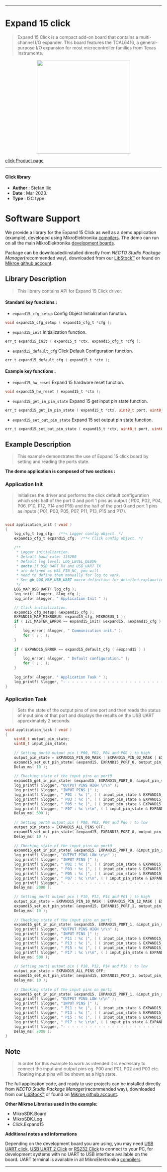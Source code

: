 
---
# Expand 15 click

> Expand 15 Click is a compact add-on board that contains a multi-channel I/O expander. This board features the TCAL6416, a general-purpose I/O expansion for most microcontroller families from Texas Instruments.

<p align="center">
  <img src="https://download.mikroe.com/images/click_for_ide/expand15_click.png" height=300px>
</p>

[click Product page](https://www.mikroe.com/expand-15-click)

---


#### Click library

- **Author**        : Stefan Ilic
- **Date**          : Mar 2023.
- **Type**          : I2C type


# Software Support

We provide a library for the Expand 15 Click
as well as a demo application (example), developed using MikroElektronika
[compilers](https://www.mikroe.com/necto-studio).
The demo can run on all the main MikroElektronika [development boards](https://www.mikroe.com/development-boards).

Package can be downloaded/installed directly from *NECTO Studio Package Manager*(recommended way), downloaded from our [LibStock&trade;](https://libstock.mikroe.com) or found on [Mikroe github account](https://github.com/MikroElektronika/mikrosdk_click_v2/tree/master/clicks).

## Library Description

> This library contains API for Expand 15 Click driver.

#### Standard key functions :

- `expand15_cfg_setup` Config Object Initialization function.
```c
void expand15_cfg_setup ( expand15_cfg_t *cfg );
```

- `expand15_init` Initialization function.
```c
err_t expand15_init ( expand15_t *ctx, expand15_cfg_t *cfg );
```

- `expand15_default_cfg` Click Default Configuration function.
```c
err_t expand15_default_cfg ( expand15_t *ctx );
```

#### Example key functions :

- `expand15_hw_reset` Expand 15 hardware reset function.
```c
void expand15_hw_reset ( expand15_t *ctx );
```

- `expand15_get_in_pin_state` Expand 15 get input pin state function.
```c
err_t expand15_get_in_pin_state ( expand15_t *ctx, uint8_t port, uint8_t *pin_state );
```

- `expand15_set_out_pin_state` Expand 15 set output pin state function.
```c
err_t expand15_set_out_pin_state ( expand15_t *ctx, uint8_t port, uint8_t pin_state );
```

## Example Description

> This example demonstrates the use of Expand 15 click board by setting and reading 
 the ports state.

**The demo application is composed of two sections :**

### Application Init

> Initializes the driver and performs the click default configuration which sets 
  half of the port 0 and port 1 pins as output ( P00, P02, P04, P06, P10, P12, P14 and P16) and the 
  half of the port 0 and port 1 pins as inputs ( P01, P03, P05, P07, P11, P13, P15 and P17).

```c

void application_init ( void ) 
{
    log_cfg_t log_cfg;  /**< Logger config object. */
    expand15_cfg_t expand15_cfg;  /**< Click config object. */

    /** 
     * Logger initialization.
     * Default baud rate: 115200
     * Default log level: LOG_LEVEL_DEBUG
     * @note If USB_UART_RX and USB_UART_TX 
     * are defined as HAL_PIN_NC, you will 
     * need to define them manually for log to work. 
     * See @b LOG_MAP_USB_UART macro definition for detailed explanation.
     */
    LOG_MAP_USB_UART( log_cfg );
    log_init( &logger, &log_cfg );
    log_info( &logger, " Application Init " );

    // Click initialization.
    expand15_cfg_setup( &expand15_cfg );
    EXPAND15_MAP_MIKROBUS( expand15_cfg, MIKROBUS_1 );
    if ( I2C_MASTER_ERROR == expand15_init( &expand15, &expand15_cfg ) ) 
    {
        log_error( &logger, " Communication init." );
        for ( ; ; );
    }
    
    if ( EXPAND15_ERROR == expand15_default_cfg ( &expand15 ) )
    {
        log_error( &logger, " Default configuration." );
        for ( ; ; );
    }
    
    log_info( &logger, " Application Task " );
    log_printf( &logger, "- - - - - - - - - - - - - - - - - - - - - - - - - - \r\n" );
}

```

### Application Task

> Sets the state of the output pins of one port and then reads the status of input pins of that port
 and displays the results on the USB UART approximately 2 seconds.

```c
void application_task ( void ) 
{
    uint8_t output_pin_state;
    uint8_t input_pin_state;
    
    // Setting port0 output pin ( P00, P02, P04 and P06 ) to high
    output_pin_state = EXPAND15_PIN_00_MASK | EXPAND15_PIN_02_MASK | EXPAND15_PIN_04_MASK | EXPAND15_PIN_06_MASK;
    expand15_set_out_pin_state( &expand15, EXPAND15_PORT_0, output_pin_state );
    Delay_ms( 10 );
    
    // Checking state of the input pins on port0
    expand15_get_in_pin_state( &expand15, EXPAND15_PORT_0, &input_pin_state );
    log_printf( &logger, "OUTPUT PINS HIGH \r\n" );
    log_printf( &logger, "INPUT PINS |" );
    log_printf( &logger, " P01 : %c |", ( ( input_pin_state & EXPAND15_PIN_01_MASK ) ? 'H' : 'L' ) );
    log_printf( &logger, " P03 : %c |", ( ( input_pin_state & EXPAND15_PIN_03_MASK ) ? 'H' : 'L' ) );
    log_printf( &logger, " P05 : %c |", ( ( input_pin_state & EXPAND15_PIN_05_MASK ) ? 'H' : 'L' ) );
    log_printf( &logger, " P07 : %c \r\n", ( ( input_pin_state & EXPAND15_PIN_07_MASK ) ? 'H' : 'L' ) );
    Delay_ms( 500 );
    
    // Setting port0 output pin ( P00, P02, P04 and P06 ) to low
    output_pin_state = EXPAND15_ALL_PINS_OFF;
    expand15_set_out_pin_state( &expand15, EXPAND15_PORT_0, output_pin_state );
    Delay_ms( 10 );
    
    // Checking state of the input pins on port0
    expand15_get_in_pin_state( &expand15, EXPAND15_PORT_0, &input_pin_state );
    log_printf( &logger, "OUTPUT PINS LOW \r\n" );
    log_printf( &logger, "INPUT PINS |" );
    log_printf( &logger, " P01 : %c |", ( ( input_pin_state & EXPAND15_PIN_01_MASK ) ? 'H' : 'L' ) );
    log_printf( &logger, " P03 : %c |", ( ( input_pin_state & EXPAND15_PIN_03_MASK ) ? 'H' : 'L' ) );
    log_printf( &logger, " P05 : %c |", ( ( input_pin_state & EXPAND15_PIN_05_MASK ) ? 'H' : 'L' ) );
    log_printf( &logger, " P07 : %c \r\n", ( ( input_pin_state & EXPAND15_PIN_07_MASK ) ? 'H' : 'L' ) );
    log_printf( &logger, "- - - - - - - - - - - - - - - - - - - - - - - - - - \r\n" );
    Delay_ms( 2000 );
    
    // Setting port1 output pin ( P10, P12, P14 and P01 ) to high
    output_pin_state = EXPAND15_PIN_10_MASK | EXPAND15_PIN_12_MASK | EXPAND15_PIN_14_MASK | EXPAND15_PIN_16_MASK;
    expand15_set_out_pin_state( &expand15, EXPAND15_PORT_1, output_pin_state );
    Delay_ms( 10 );
    
    // Checking state of the input pins on port1
    expand15_get_in_pin_state( &expand15, EXPAND15_PORT_1, &input_pin_state );
    log_printf( &logger, "OUTPUT PINS HIGH \r\n" );
    log_printf( &logger, "INPUT PINS |" );
    log_printf( &logger, " P11 : %c |", ( ( input_pin_state & EXPAND15_PIN_11_MASK ) ? 'H' : 'L' ) );
    log_printf( &logger, " P13 : %c |", ( ( input_pin_state & EXPAND15_PIN_13_MASK ) ? 'H' : 'L' ) );
    log_printf( &logger, " P15 : %c |", ( ( input_pin_state & EXPAND15_PIN_15_MASK ) ? 'H' : 'L' ) );
    log_printf( &logger, " P17 : %c \r\n", ( ( input_pin_state & EXPAND15_PIN_17_MASK ) ? 'H' : 'L' ) );
    Delay_ms( 500 );
    
    // Setting port1 output pin ( P10, P12, P14 and P16 ) to low
    output_pin_state = EXPAND15_ALL_PINS_OFF;
    expand15_set_out_pin_state( &expand15, EXPAND15_PORT_1, output_pin_state );
    Delay_ms( 10 );
    
    // Checking state of the input pins on port1
    expand15_get_in_pin_state( &expand15, EXPAND15_PORT_1, &input_pin_state );
    log_printf( &logger, "OUTPUT PINS LOW \r\n" );
    log_printf( &logger, "INPUT PINS |" );
    log_printf( &logger, " P11 : %c |", ( ( input_pin_state & EXPAND15_PIN_11_MASK ) ? 'H' : 'L' ) );
    log_printf( &logger, " P13 : %c |", ( ( input_pin_state & EXPAND15_PIN_13_MASK ) ? 'H' : 'L' ) );
    log_printf( &logger, " P15 : %c |", ( ( input_pin_state & EXPAND15_PIN_15_MASK ) ? 'H' : 'L' ) );
    log_printf( &logger, " P17 : %c \r\n", ( ( input_pin_state & EXPAND15_PIN_17_MASK ) ? 'H' : 'L' ) );
    log_printf( &logger, "- - - - - - - - - - - - - - - - - - - - - - - - - - \r\n" );
    Delay_ms( 2000 );
}
```

## Note

> In order for this example to work as intended it is necessary to connect the input and output pins 
 eg. P00 and P01, P02 and P03 etc. Floating input pins will be shown as a high state.

The full application code, and ready to use projects can be installed directly from *NECTO Studio Package Manager*(recommended way), downloaded from our [LibStock&trade;](https://libstock.mikroe.com) or found on [Mikroe github account](https://github.com/MikroElektronika/mikrosdk_click_v2/tree/master/clicks).

**Other Mikroe Libraries used in the example:**

- MikroSDK.Board
- MikroSDK.Log
- Click.Expand15

**Additional notes and informations**

Depending on the development board you are using, you may need
[USB UART click](https://www.mikroe.com/usb-uart-click),
[USB UART 2 Click](https://www.mikroe.com/usb-uart-2-click) or
[RS232 Click](https://www.mikroe.com/rs232-click) to connect to your PC, for
development systems with no UART to USB interface available on the board. UART
terminal is available in all MikroElektronika
[compilers](https://shop.mikroe.com/compilers).

---
